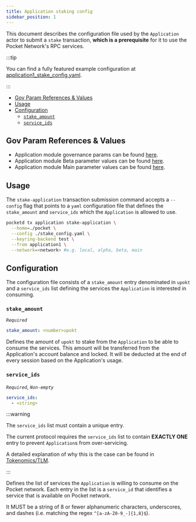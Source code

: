 ```yaml
---
title: Application staking config
sidebar_position: 1
---
```


This document describes the configuration file used by the `Application` actor
to submit a `stake` transaction, **which is a prerequisite** for it to use the
Pocket Network's RPC services.

:::tip

You can find a fully featured example configuration at [application1_stake_config.yaml](https://github.com/pokt-network/poktroll/blob/main/localnet/pocketd/config/application1_stake_config.yaml).

:::

- [Gov Param References \& Values](#gov-param-references--values)
- [Usage](#usage)
- [Configuration](#configuration)
  - [`stake_amount`](#stake_amount)
  - [`service_ids`](#service_ids)

## Gov Param References & Values

- Application module governance params can be found [here](../../3_protocol/governance/2_gov_params.md).
- Application module Beta parameter values can be found [here](https://github.com/pokt-network/poktroll/blob/main/tools/scripts/params/bulk_params_beta/application_params.json).
- Application module Main parameter values can be found [here](https://github.com/pokt-network/poktroll/blob/main/tools/scripts/params/bulk_params_main/application_params.json).

## Usage

The `stake-application` transaction submission command accepts a `--config` flag
that points to a `yaml` configuration file that defines the `stake_amount` and
`service_ids` which the `Application` is allowed to use.

```bash
pocketd tx application stake-application \
  --home=./pocket \
  --config ./stake_config.yaml \
  --keyring-backend test \
  --from application1 \
  --network=<network> #e.g. local, alpha, beta, main
```

## Configuration

The configuration file consists of a `stake_amount` entry denominated in `upokt`
and a `service_ids` list defining the services the `Application` is interested
in consuming.

### `stake_amount`

_`Required`_

```yaml
stake_amount: <number>upokt
```

Defines the amount of `upokt` to stake from the `Application` to be able to
consume the services. This amount will be transferred from the Application's
account balance and locked. It will be deducted at the end of every session
based on the Application's usage.

### `service_ids`

_`Required`_, _`Non-empty`_

```yaml
service_ids:
  - <string>
```

:::warning

The `service_ids` list must contain a unique entry.

The current protocol requires the `service_ids` list to contain **EXACTLY ONE** entry
to prevent `Application`s from over-servicing.

A detailed explanation of why this is the case can be found in
[Tokenomics/TLM](../../3_protocol/tokenomics/4_token_logic_modules.md).

:::

Defines the list of services the `Application` is willing to consume on the
Pocket network. Each entry in the list is a `service_id` that identifies a service
that is available on Pocket network.

It MUST be a string of 8 or fewer alphanumeric characters, underscores, and
dashes (i.e. matching the regex `^[a-zA-Z0-9_-]{1,8}$`).
